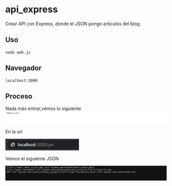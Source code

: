 # api_express
Crear API con Express, donde el JSON pongo artículos del blog.


## Uso

~~~~
node web.js
~~~~

## Navegador

~~~~
localhost:3000
~~~~



## Proceso 

Nada más entrar,vemos lo siguiente
<img src="api.png">

En la url

<img src="yei.PNG">

Vemos el siguiente JSON

<img src="json.PNG">



